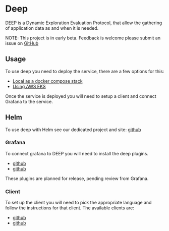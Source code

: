 # Deep

DEEP is a Dynamic Exploration Evaluation Protocol, that allow the gathering of application data as and when it is
needed.

NOTE: This project is in early beta. Feedback is welcome please submit an issue
on [GitHub](https://github.com/intergral/deep/issues)

## Usage

To use deep you need to deploy the service, there are a few options for this:

- [Local as a docker compose stack](./deploy/local.md)
- [Using AWS EKS](deploy/aws/aws-eks.md)

Once the service is deployed you will need to setup a client and connect Grafana to the service.

## Helm
To use deep with Helm see our dedicated project and site:
[github](intergral/deep-helm)

### Grafana

To connect grafana to DEEP you will need to install the deep plugins.

- [github](intergral/grafana-deep-datasource)
- [github](intergral/grafana-deep-panel)

These plugins are planned for release, pending review from Grafana.

### Client

To set up the client you will need to pick the appropriate language and follow the instructions for that client. The
available clients are:

- [github](intergral/deep-python-client)
- [github](intergral/deep-java-client)
